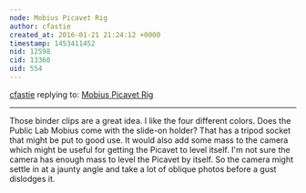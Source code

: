 ```yaml
---
node: Mobius Picavet Rig
author: cfastie
created_at: 2016-01-21 21:24:12 +0000
timestamp: 1453411452
nid: 12598
cid: 13360
uid: 554
---
```




[cfastie](../profile/cfastie) replying to: [Mobius Picavet Rig](../notes/tonyc/01-21-2016/mobius-picavet-rig)

----
Those binder clips are a great idea. I like the four different colors. Does the Public Lab Mobius come with the slide-on holder? That has a tripod socket that might be put to good use. It would also add some mass to the camera which might be useful for getting the Picavet to level itself. I'm not sure the camera has enough mass to level the Picavet by itself. So the camera might settle in at a jaunty angle and take a lot of oblique photos before a gust dislodges it.